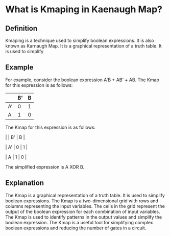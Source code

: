 # What is Kmaping in Kaenaugh Map?

## Definition

Kmaping is a technique used to simplify boolean expressions. It is also known as Karnaugh Map. It is a graphical representation of a truth table. It is used to simplify

## Example

For example, consider the boolean expression A'B + AB' + AB. The Kmap for this expression is as follows:

|     | B' | B |
|-----|---|---|
| A' | 0 | 1 |
| A  | 1 | 0 |

The Kmap for this expression is as follows:

|     | B' | B |

| A' | 0 | 1 |

| A  | 1 | 0 |

The simplified expression is A XOR B.

## Explanation

The Kmap is a graphical representation of a truth table. It is used to simplify boolean expressions. The Kmap is a two-dimensional grid with rows and columns representing the input variables. The cells in the grid represent the output of the boolean expression for each combination of input variables. The Kmap is used to identify patterns in the output values and simplify the boolean expression. The Kmap is a useful tool for simplifying complex boolean expressions and reducing the number of gates in a circuit.